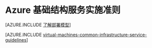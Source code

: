 <properties
	pageTitle="Azure 基础结构服务实施准则"
	description="了解用于在 Azure 基础结构服务中部署 IT 工作负荷的关键设计和实施准则。"
	documentationCenter=""
	services="virtual-machines-linux"
	authors="squillace"
	manager="timlt"
	editor=""
	tags="azure-service-management,azure-resource-manager"/>

<tags
	ms.service="virtual-machines-linux"
	ms.date="05/27/2016"
	wacn.date="07/28/2016"/>

# Azure 基础结构服务实施准则

[AZURE.INCLUDE [了解部署模型](../../includes/learn-about-deployment-models-both-include.md)]

[AZURE.INCLUDE [virtual-machines-common-infrastructure-service-guidelines](../../includes/virtual-machines-common-infrastructure-service-guidelines.md)]

<!---HONumber=Mooncake_1207_2015-->